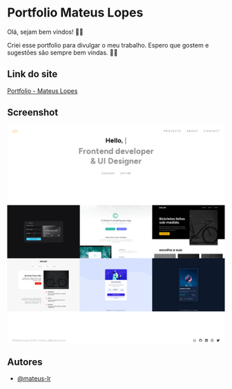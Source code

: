 # Portfolio Mateus Lopes

Olá, sejam bem vindos! 👋🏻

Criei esse portfolio para divulgar o meu trabalho. Espero que gostem e sugestões são sempre bem vindas. 🤘🏻

## Link do site

[Portfolio - Mateus Lopes](https://portfolio-mateus-lr.vercel.app/)

## Screenshot

![App Screenshot](./screenshot/screenshot.png)

## Autores

- [@mateus-lr](https://www.github.com/mateus-lr)
